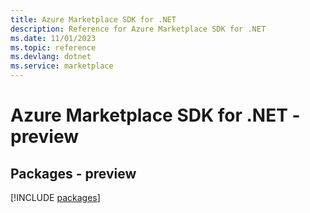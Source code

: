 ```yaml
---
title: Azure Marketplace SDK for .NET
description: Reference for Azure Marketplace SDK for .NET
ms.date: 11/01/2023
ms.topic: reference
ms.devlang: dotnet
ms.service: marketplace
---
```

# Azure Marketplace SDK for .NET - preview
## Packages - preview
[!INCLUDE [packages](marketplace-index.md)]